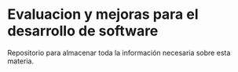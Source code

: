 # Evaluacion y mejoras para el desarrollo de software
Repositorio para almacenar toda la información necesaria sobre esta materia.
